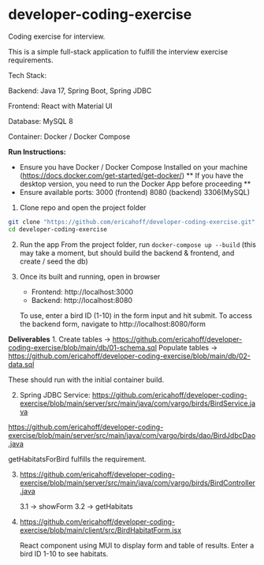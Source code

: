 # developer-coding-exercise
Coding exercise for interview. 

This is a simple full-stack application to fulfill the interview exercise requirements.

Tech Stack:

Backend: Java 17, Spring Boot, Spring JDBC

Frontend: React with Material UI

Database: MySQL 8

Container: Docker / Docker Compose

**Run Instructions:**
- Ensure you have Docker / Docker Compose Installed on your machine (https://docs.docker.com/get-started/get-docker/)
** If you have the desktop version, you need to run the Docker App before proceeding **
- Ensure available ports: 
    3000 (frontend) 
    8080 (backend) 
    3306(MySQL)

1. Clone repo and open the project folder

```bash
git clone "https://github.com/ericahoff/developer-coding-exercise.git"
cd developer-coding-exercise
```

2. Run the app
From the project folder, run
`docker-compose up --build`
(this may take a moment, but should build the backend & frontend, and create / seed the db)

3. Once its built and running, open in browser
    - Frontend: http://localhost:3000
    - Backend: http://localhost:8080

    To use, enter a bird ID (1-10) in the form input and hit submit.
    To access the backend form, navigate to http://localhost:8080/form

**Deliverables**
1. 
Create tables -> https://github.com/ericahoff/developer-coding-exercise/blob/main/db/01-schema.sql
Populate tables -> https://github.com/ericahoff/developer-coding-exercise/blob/main/db/02-data.sql

These should run with the initial container build.

2. Spring JDBC Service:
https://github.com/ericahoff/developer-coding-exercise/blob/main/server/src/main/java/com/vargo/birds/BirdService.java

https://github.com/ericahoff/developer-coding-exercise/blob/main/server/src/main/java/com/vargo/birds/dao/BirdJdbcDao.java

getHabitatsForBird fulfills the requirement. 

3. https://github.com/ericahoff/developer-coding-exercise/blob/main/server/src/main/java/com/vargo/birds/BirdController.java

    3.1 -> showForm
    3.2 -> getHabitats

4. https://github.com/ericahoff/developer-coding-exercise/blob/main/client/src/BirdHabitatForm.jsx

    React component using MUI to display form and table of results. 
    Enter a bird ID 1-10 to see habitats.